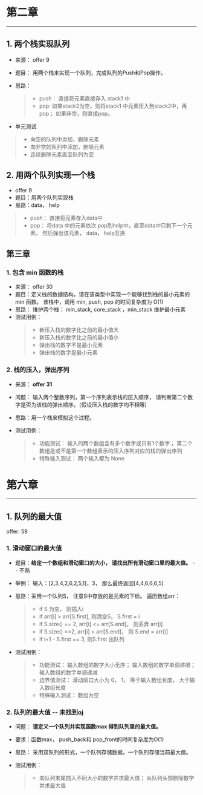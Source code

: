 

# 第二章
---

## 1. 两个栈实现队列

- 来源： offer 9
- 题目： 用两个栈来实现一个队列，完成队列的Push和Pop操作。

- 思路： 
  > - push： 直接将元素直接存入 stack1 中
  > - pop: 如果stack2为空，则将stack1 中元素压入到stack2中，再pop； 如果非空，则直接pop。

- 单元测试
> - 向空的队列中添加，删除元素
> - 向非空的队列中添加，删除元素
> - 连续删除元素直至队列为空

## 2. 用两个队列实现一个栈
- offer 9
- 题目：用两个队列实现栈
- 思路：data， help
> - push： 直接将元素存入data中
> - pop： 将data 中的元素依次 pop到help中，直至data中只剩下一个元素， 然后弹出该元素， data， help互换


## 第三章

### 1.  包含 min 函数的栈

- 来源： offer 30
- 题目：定义栈的数据结构，请在该类型中实现一个能够找到栈的最小元素的 min 函数。 该栈中，调用 min, push, pop 的时间复杂度为 O(1)
- 思路： 维护两个栈： min_stack, core_stack ，min_stack 维护最小元素
- 测试用例：
  > - 新压入栈的数字比之前的最小值大
  > - 新压入栈的数字比之前的最小值小
  > - 弹出栈的数字不是最小元素
  > - 弹出栈的数字是最小元素 

### 2. 栈的压入，弹出序列

- 来源： **offer 31**
- 问题： 输入两个整数序列，第一个序列表示栈的压入顺序， 请判断第二个数字是否为该栈的弹出顺序。（假设压入栈的数字均不相等)
- 思路：用一个栈来模拟这个过程。

- 测试用例：
  > - 功能测试： 输入的两个数组含有多个数字或只有1个数字； 第二个数组是或不是第一个数组表示的压入序列对应的栈的弹出序列
  > - 特殊输入测试： 两个输入都为 None








# 第六章
---

## 1. 队列的最大值

offer: 59

### 1. 滑动窗口的最大值

- 题目：**给定一个数组和滑动窗口的大小， 请找出所有滑动窗口里的最大值。** -- 不熟
- 举例： 输入：[2,3,4,2,6,2,5,1]，3， 那么最终返回[4,4,6,6,6,5]

- 思路：采用一个队列S， 注意S中存放的是元素的下标。 遍历数组arr：
  > - if S 为空， 则插入i
  > - if arr[i] > arr[S.first], 则清空S， S.first = i
  > - if S.size() == 2, arr[i] <= arr[S.end]， 则丢弃 arr[i]
  > - if S.size() ==2, arr[i] > arr[S.end]， 则 S.end = arr[i]
  > - if i+1 - S.first == 3, 则S.first 出队列

- 测试用例：
  > - 功能测试： 输入数组的数字大小无序； 输入数组的数字单调递增； 输入数组的数字单调递减
  > - 边界值测试： 滑动窗口大小为 0， 1， 等于输入数组长度， 大于输入数组长度
  > - 特殊输入测试： 数组为空


### 2. 队列的最大值 -- 未找到oj

- 问题： **请定义一个队列并实现函数max 得到队列里的最大值。**
- 要求：函数max， push_back和 pop_front的时间复杂度为O(1)

- 思路： 采用双队列的形式，一个队列存储数据，一个队列存储当前最大值。

- 测试用例：
  > - 向队列末尾插入不同大小的数字并求最大值； 从队列头部删除数字并求最大值

